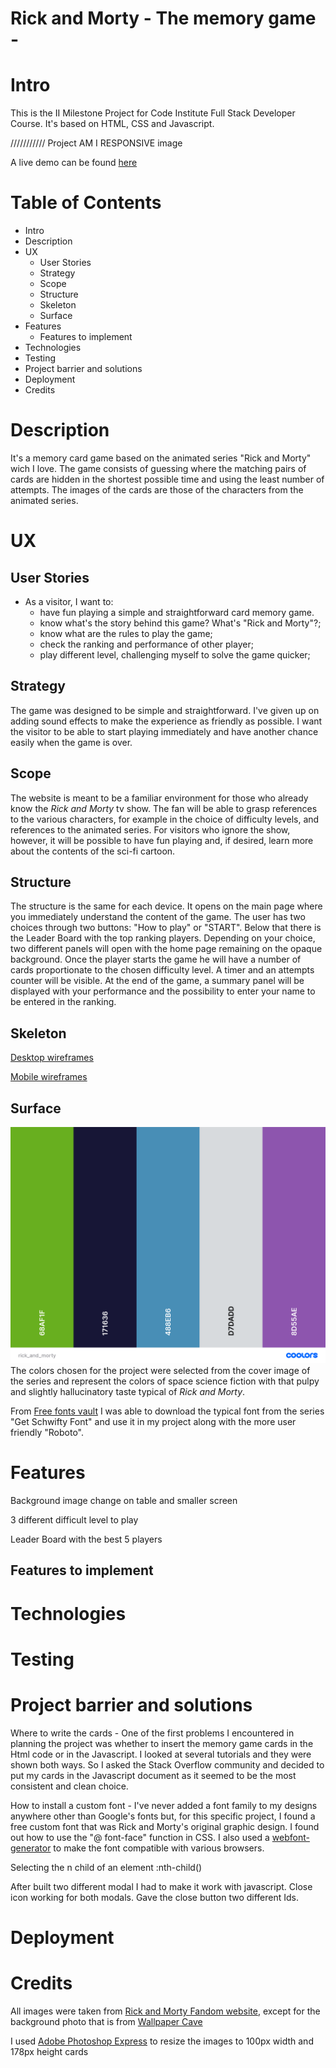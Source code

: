 # Rick and Morty - The memory game -
# Intro
This is the II Milestone Project for Code Institute Full Stack Developer Course.  It's based on HTML, CSS and Javascript.

/////////// Project AM I RESPONSIVE image

A live demo can be found [here]()

# Table of Contents
-  Intro
-  Description
-  UX
   -  User Stories
   -  Strategy
   -  Scope
   -  Structure
   -  Skeleton
   -  Surface 
-  Features
   -   Features to implement
-  Technologies
-  Testing
-  Project barrier and solutions
-  Deployment
-  Credits

# Description
It's a memory card game based on the animated series "Rick and Morty" wich I love. The game consists of guessing where the matching pairs of cards are hidden in the shortest possible time and using the least number of attempts. The images of the cards are those of the characters from the animated series.

# UX
## User Stories
- As a visitor, I want to:
    - have fun playing a simple and straightforward card memory game.
    - know what's the story behind this game? What's "Rick and Morty"?;
    - know what are the rules to play the game;
    - check the ranking and performance of other player;
    - play different level, challenging myself to solve the game quicker;

## Strategy
The game was designed to be simple and straightforward. I've given up on adding sound effects to make the experience as friendly as possible. I want the visitor to be able to start playing immediately and have another chance easily when the game is over.
## Scope
The website is meant to be a familiar environment for those who already know the *Rick and Morty* tv show. The fan will be able to grasp references to the various characters, for example in the choice of difficulty levels, and references to the animated series. For visitors who ignore the show, however, it will be possible to have fun playing and, if desired, learn more about the contents of the sci-fi cartoon.
## Structure
The structure is the same for each device. It opens on the main page where you immediately understand the content of the game.
The user has two choices through two buttons: "How to play" or "START". Below that there is the Leader Board with the top ranking players. 
Depending on your choice, two different panels will open with the home page remaining on the opaque background.
Once the player starts the game he will have a number of cards proportionate to the chosen difficulty level. A timer and an attempts counter will be visible.
At the end of the game, a summary panel will be displayed with your performance and the possibility to enter your name to be entered in the ranking.
## Skeleton
[Desktop wireframes](assets\wireframes\memory_game_desktop_wireframes.pdf)

[Mobile wireframes](assets\wireframes\memory_game_mobile_wireframes.pdf)
## Surface
![color palette](assets\rick_and_morty_palette.png)
The colors chosen for the project were selected from the cover image of the series and represent the colors of space science fiction with that pulpy and slightly hallucinatory taste typical of *Rick and Morty*.

From [Free fonts vault](https://freefontsvault.com/) I was able to download the typical font from the series "Get Schwifty Font" and use it in my project along with the more user friendly "Roboto".

# Features
Background image change on table and smaller screen

3 different difficult level to play

Leader Board with the best 5 players
## Features to implement
# Technologies
# Testing
# Project barrier and solutions
Where to write the cards - One of the first problems I encountered in planning the project was whether to insert the memory game cards in the Html code or in the Javascript. I looked at several tutorials and they were shown both ways. So I asked the Stack Overflow community and decided to put my cards in the Javascript document as it seemed to be the most consistent and clean choice.

How to install a custom font - I've never added a font family to my designs anywhere other than Google's fonts but, for this specific project, I found a free custom font that was Rick and Morty's original graphic design. I found out how to use the "@ font-face" function in CSS. I also used a [webfont-generator](https://www.fontsquirrel.com/tools/webfont-generator) to make the font compatible with various browsers.

Selecting the n child of an element :nth-child()

After built two different modal I had to make it work with javascript. Close icon working for both modals. Gave the close button two different Ids.

# Deployment
# Credits
All images were taken from [Rick and Morty Fandom website](https://rickandmorty.fandom.com/wiki/Rickipedia), except for the background photo that is from [Wallpaper Cave](https://wallpapercave.com/w/wp5015262)

I used [Adobe Photoshop Express](https://photoshop.adobe.com/) to resize the images to 100px width and 178px height cards